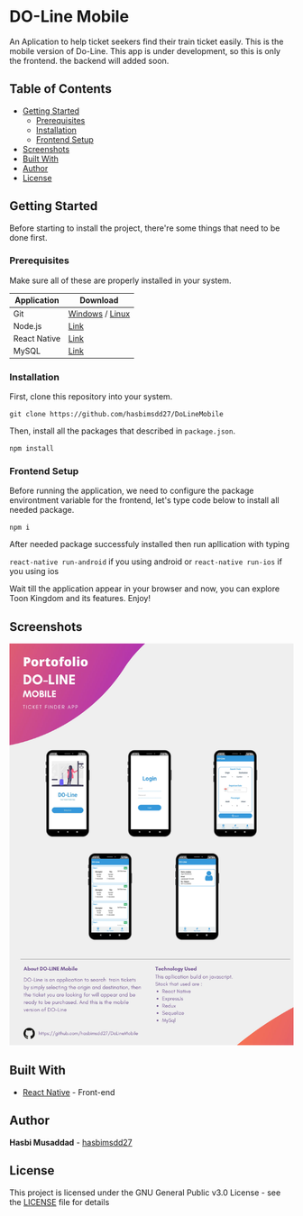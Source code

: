 # DO-Line Mobile

An Aplication to help ticket seekers find their train ticket easily. This is the mobile version of Do-Line. This app is under development, so this is only the frontend. the backend will added soon.

## Table of Contents

- [Getting Started](#getting-started)
  - [Prerequisites](#prerequisites)
  - [Installation](#installation)
  - [Frontend Setup](#frontend-setup)
- [Screenshots](#screenshots)
- [Built With](#built-with)
- [Author](#author)
- [License](#license)

## Getting Started

Before starting to install the project, there're some things that need to be done first.

### Prerequisites

Make sure all of these are properly installed in your system.

| Application  | Download                                                                            |
| ------------ | ----------------------------------------------------------------------------------- |
| Git          | [Windows](https://gitforwindows.org/) / [Linux](https://git-scm.com/download/linux) |
| Node.js      | [Link](https://nodejs.org/en/download/)                                             |
| React Native | [Link](https://facebook.github.io/react-native/docs/getting-started)                |
| MySQL        | [Link](https://www.mysql.com/downloads/)                                            |

### Installation

First, clone this repository into your system.

```
git clone https://github.com/hasbimsdd27/DoLineMobile
```

Then, install all the packages that described in `package.json`.

```
npm install
```

### Frontend Setup

Before running the application, we need to configure the package environtment variable for the frontend, let's type code below to install all needed package.

```
npm i
```

After needed package successfuly installed then run apllication with typing

`react-native run-android` if you using android or `react-native run-ios` if you using ios

Wait till the application appear in your browser and now, you can explore Toon Kingdom and its features. Enjoy!

## Screenshots

<img src="docs/screenshot/screenshot.jpg" />

## Built With

- [React Native](https://facebook.github.io/react-native/) - Front-end
## Author

**Hasbi Musaddad** - [hasbimsdd27](https://github.com/hasbimsdd27)

## License

This project is licensed under the GNU General Public v3.0 License - see the [LICENSE](LICENSE) file for details
